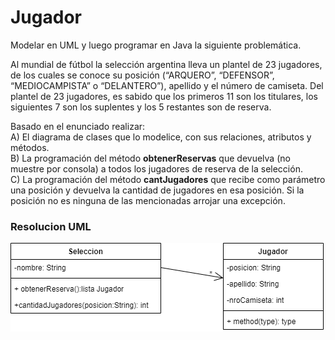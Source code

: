 
# Jugador

Modelar en UML y luego programar en Java la siguiente problemática.

Al mundial de fútbol la selección argentina lleva un plantel de 23 jugadores, de los cuales se conoce su posición (“ARQUERO”, “DEFENSOR”, “MEDIOCAMPISTA” o “DELANTERO”), apellido y el número de camiseta. Del plantel de 23 jugadores, es sabido que los primeros 11 son los titulares, los siguientes 7 son los suplentes y los 5 restantes son de reserva.

Basado en el enunciado realizar:  
A) El diagrama de clases que lo modelice, con sus relaciones, atributos y métodos.  
B) La programación del método **obtenerReservas** que devuelva (no muestre por consola) a todos los jugadores de reserva de la selección.  
C) La programación del método **cantJugadores** que recibe como parámetro una posición y devuelva la cantidad de jugadores en esa posición. Si la posición no es ninguna de las mencionadas arrojar una excepción.

### Resolucion UML
![UML-Jugador]( https://github.com/soymilidev/JAVA-I/blob/main/C18/C18-Clase-Jugador/img/UML-Jugador.png )